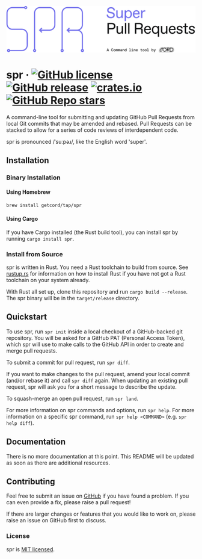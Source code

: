 ![spr](./docs/spr.svg)

# spr &middot; [![GitHub license](https://img.shields.io/badge/license-MIT-blue.svg)](https://img.shields.io/github/license/getcord/spr) [![GitHub release](https://img.shields.io/github/v/release/getcord/spr?include_prereleases)](https://github.com/getcord/spr/releases) [![crates.io](https://img.shields.io/crates/v/spr.svg)](https://crates.io/crates/spr) [![GitHub Repo stars](https://img.shields.io/github/stars/getcord/spr?style=social)](https://github.com/getcord/spr)

A command-line tool for submitting and updating GitHub Pull Requests from local
Git commits that may be amended and rebased. Pull Requests can be stacked to
allow for a series of code reviews of interdependent code.

spr is pronounced /ˈsuːpəɹ/, like the English word 'super'.

## Installation

### Binary Installation

#### Using Homebrew

```shell
brew install getcord/tap/spr
```

#### Using Cargo

If you have Cargo installed (the Rust build tool), you can install spr by running `cargo install spr`.

### Install from Source

spr is written in Rust. You need a Rust toolchain to build from source. See [rustup.rs](https://rustup.rs) for information on how to install Rust if you have not got a Rust toolchain on your system already.

With Rust all set up, clone this repository and run `cargo build --release`. The spr binary will be in the `target/release` directory.

## Quickstart

To use spr, run `spr init` inside a local checkout of a GitHub-backed git repository. You will be asked for a GitHub PAT (Personal Access Token), which spr will use to make calls to the GitHub API in order to create and merge pull requests.

To submit a commit for pull request, run `spr diff`.

If you want to make changes to the pull request, amend your local commit (and/or rebase it) and call `spr diff` again. When updating an existing pull request, spr will ask you for a short message to describe the update.

To squash-merge an open pull request, run `spr land`.

For more information on spr commands and options, run `spr help`. For more information on a specific spr command, run `spr help <COMMAND>` (e.g. `spr help diff`).

## Documentation

There is no more documentation at this point. This README will be updated as soon as there are additional resources.

## Contributing

Feel free to submit an issue on [GitHub](https://github.com/getcord/spr) if you have found a problem. If you can even provide a fix, please raise a pull request!

If there are larger changes or features that you would like to work on, please raise an issue on GitHub first to discuss.

### License

spr is [MIT licensed](./LICENSE).
